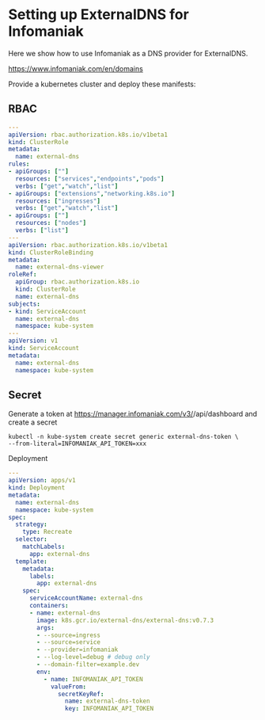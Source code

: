 # Setting up ExternalDNS for Infomaniak

Here we show how to use Infomaniak as a DNS provider for ExternalDNS.

https://www.infomaniak.com/en/domains

Provide a kubernetes cluster and deploy these manifests:

## RBAC

```yaml
---
apiVersion: rbac.authorization.k8s.io/v1beta1
kind: ClusterRole
metadata:
  name: external-dns
rules:
- apiGroups: [""]
  resources: ["services","endpoints","pods"]
  verbs: ["get","watch","list"]
- apiGroups: ["extensions","networking.k8s.io"]
  resources: ["ingresses"]
  verbs: ["get","watch","list"]
- apiGroups: [""]
  resources: ["nodes"]
  verbs: ["list"]
---
apiVersion: rbac.authorization.k8s.io/v1beta1
kind: ClusterRoleBinding
metadata:
  name: external-dns-viewer
roleRef:
  apiGroup: rbac.authorization.k8s.io
  kind: ClusterRole
  name: external-dns
subjects:
- kind: ServiceAccount
  name: external-dns
  namespace: kube-system
---
apiVersion: v1
kind: ServiceAccount
metadata:
  name: external-dns
  namespace: kube-system
```

## Secret

Generate a token at https://manager.infomaniak.com/v3/<id>/api/dashboard and create a secret

```shell
kubectl -n kube-system create secret generic external-dns-token \
--from-literal=INFOMANIAK_API_TOKEN=xxx
```

Deployment

```yaml
---
apiVersion: apps/v1
kind: Deployment
metadata:
  name: external-dns
  namespace: kube-system
spec:
  strategy:
    type: Recreate
  selector:
    matchLabels:
      app: external-dns
  template:
    metadata:
      labels:
        app: external-dns
    spec:
      serviceAccountName: external-dns
      containers:
      - name: external-dns
        image: k8s.gcr.io/external-dns/external-dns:v0.7.3
        args:
        - --source=ingress
        - --source=service
        - --provider=infomaniak
        - --log-level=debug # debug only
        - --domain-filter=example.dev
        env:
          - name: INFOMANIAK_API_TOKEN
            valueFrom:
              secretKeyRef:
                name: external-dns-token
                key: INFOMANIAK_API_TOKEN
```
